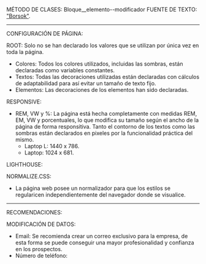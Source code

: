 MÉTODO DE CLASES: Bloque__elemento--modificador
FUENTE DE TEXTO: ["Borsok"](https://fonts.cdnfonts.com/css/borsok).

----------------------------------------------

CONFIGURACIÓN DE PÁGINA:

ROOT: Solo no se han declarado los valores que se utilizan por única vez en toda la página.
- Colores: Todos los colores utilizados, incluidas las sombras, están declaradas como variables constantes.
- Textos: Todas las decoraciones utilizadas están declaradas con cálculos de adaptabilidad para así evitar un tamaño de texto fijo.
- Elementos: Las decoraciones de los elementos han sido declaradas. 

RESPONSIVE:
- REM, VW y %: La página está hecha completamente con medidas REM, EM, VW y porcentuales, lo que modifica su tamaño según el ancho de la página de forma responsitiva. Tanto el contorno de los textos como las sombras están declarados en pixeles por la funcionalidad práctica del mismo.
    - Laptop L: 1440 x 786.
    - Laptop: 1024 x 681.

LIGHTHOUSE:

NORMALIZE.CSS:
- La página web posee un normalizador para que los estilos se regularicen independientemente del navegador donde se visualice.

----------------------------------------------

RECOMENDACIONES:

MODIFICACIÓN DE DATOS:
- Email: Se recomienda crear un correo exclusivo para la empresa, de esta forma se puede conseguir una mayor profesionalidad y confianza en los prospectos.
- Número de teléfono: